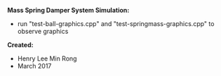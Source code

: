 **Mass Spring Damper System Simulation:**
* run "test-ball-graphics.cpp" and "test-springmass-graphics.cpp" to observe graphics 

**Created:**
* Henry Lee Min Rong 
* March 2017